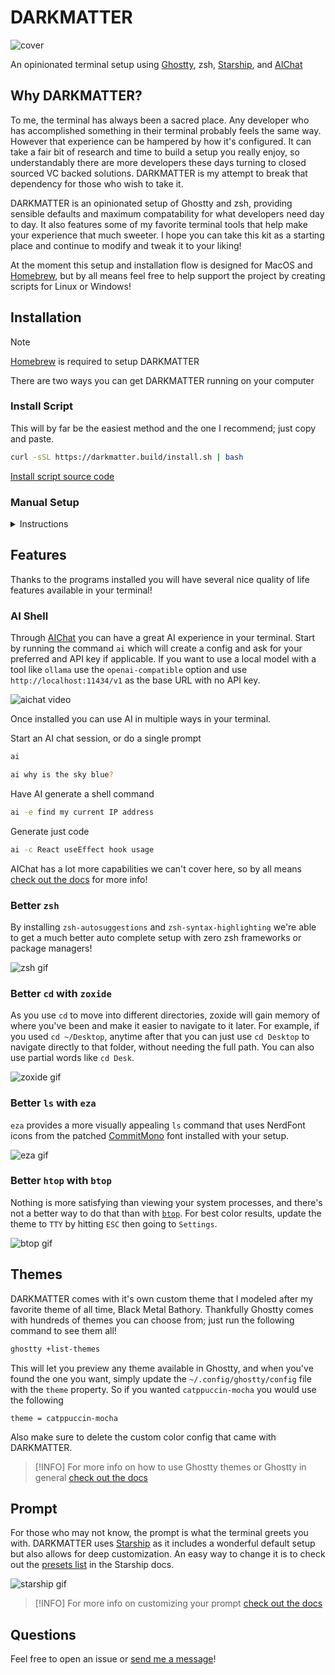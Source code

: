 # DARKMATTER

![cover](https://files.stevedylan.dev/darkmatter.png)

An opinionated terminal setup using [Ghostty](https://ghostty.org), zsh, [Starship](https://starship.rs), and [AIChat](https://github.com/sigoden/aichat)

## Why DARKMATTER?

To me, the terminal has always been a sacred place. Any developer who has accomplished something in their terminal probably feels the same way. However that experience can be hampered by how it's configured. It can take a fair bit of research and time to build a setup you really enjoy, so understandably there are more developers these days turning to closed sourced VC backed solutions. DARKMATTER is my attempt to break that dependency for those who wish to take it.

DARKMATTER is an opinionated setup of Ghostty and zsh, providing sensible defaults and maximum compatability for what developers need day to day. It also features some of my favorite terminal tools that help make your experience that much sweeter. I hope you can take this kit as a starting place and continue to modify and tweak it to your liking!

At the moment this setup and installation flow is designed for MacOS and [Homebrew](https://brew.sh), but by all means feel free to help support the project by creating scripts for Linux or Windows!

## Installation

> [!NOTE]
> [Homebrew](https://brew.sh) is required to setup DARKMATTER

There are two ways you can get DARKMATTER running on your computer

### Install Script

This will by far be the easiest method and the one I recommend; just copy and paste.

```bash
curl -sSL https://darkmatter.build/install.sh | bash
```

[Install script source code](/install.sh)

### Manual Setup

<details>
  <summary>Instructions</summary>

You can also create the DARKMATTER setup manually by following these steps.

**1. Install Packages**

Run the following commands to install packages for DARKMATTER

```bash
brew install zsh zsh-autosuggestions zsh-syntax-highlighting starship eza zoxide aichat btop

brew install --cask ghostty
```

**2. Setup zsh**

Create a file in your home directory called `.zshrc` with the following contents

```bash
# history setup
HISTFILE=$HOME/.zhistory
SAVEHIST=1000
HISTSIZE=999
setopt share_history
setopt hist_expire_dups_first
setopt hist_ignore_dups
setopt hist_verify

# completion using arrow keys (based on history)
bindkey '^[[A' history-search-backward
bindkey '^[[B' history-search-forward

# completion using vim keys
bindkey '^k' history-search-backward
bindkey '^j' history-search-forward

# Source zsh plugins
source $(brew --prefix)/share/zsh-autosuggestions/zsh-autosuggestions.zsh
source $(brew --prefix)/share/zsh-syntax-highlighting/zsh-syntax-highlighting.zsh

# Alias / keyboard shortcuts
alias cd="z"
alias ls="eza --icons=always"
alias ai="aichat"

# Exports
export BAT_THEME="ansi"

# Setup zoxide and starship
eval "$(zoxide init zsh)"
eval "$(starship init zsh)"
```

**3. Setup Ghostty**

If it's not already there, create a text file at `~/.config/ghostty/config` with the following contents

```
font-family = CommitMono Nerd Font
font-family-bold = CommitMono Nerd Font
font-family-italic = CommitMono Nerd Font
font-family-bold-italic = CommitMono Nerd Font
font-size = 14

confirm-close-surface = false
clipboard-read = allow
clipboard-write = allow
mouse-hide-while-typing = true
window-padding-x = 6
window-padding-balance = true
window-save-state = always
window-width = 85
window-height = 30

background = #121113
foreground = #ffffff

selection-background = #222222
selection-foreground = #000000

palette = 0=#121113
palette = 1=#5f8787
palette = 2=#fbcb97
palette = 3=#e78a53
palette = 4=#888888
palette = 5=#999999
palette = 6=#aaaaaa
palette = 7=#c1c1c1
palette = 8=#333333
palette = 9=#5f8787
palette = 10=#fbcb97
palette = 11=#e78a53
palette = 12=#888888
palette = 13=#999999
palette = 14=#aaaaaa
palette = 15=#c1c1c1

auto-update-channel = stable
click-repeat-interval = 500
```


**4. Install CommitMono**

DARKMATTER uses a open sourced font called [CommitMono](https://commitmono.com) and in this repo you can download special Nerd Font patched versions of it, which include nice icons used by several of the programs already installed. Check them out in the [`assets`](/assets) folder in this repo.

**5. Open Ghostty!**

After following these steps you should be able to open Ghostty and you will have the DARKMATTER setup

</details>

## Features

Thanks to the programs installed you will have several nice quality of life features available in your terminal!

### AI Shell

Through [AIChat](https://github.com/sigoden/aichat) you can have a great AI experience in your terminal. Start by running the command `ai` which will create a config and ask for your preferred and API key if applicable. If you want to use a local model with a tool like `ollama` use the `openai-compatible` option and use `http://localhost:11434/v1` as the base URL with no API key.

![aichat video](https://files.stevedylan.dev/ai-chat.gif)

Once installed you can use AI in multiple ways in your terminal.

Start an AI chat session, or do a single prompt

```bash
ai

ai why is the sky blue?
```

Have AI generate a shell command

```bash
ai -e find my current IP address
```

Generate just code

```bash
ai -c React useEffect hook usage
```

AIChat has a lot more capabilities we can't cover here, so by all means [check out the docs](https://github.com/sigoden/aichat/wiki/Chat-REPL-Guide) for more info!

### Better `zsh`

By installing `zsh-autosuggestions` and `zsh-syntax-highlighting` we're able to get a much better auto complete setup with zero zsh frameworks or package managers!

![zsh gif](https://files.stevedylan.dev/zsh-completions.gif)

### Better `cd` with `zoxide`

As you use `cd` to move into different directories, zoxide will gain memory of where you've been and make it easier to navigate to it later. For example, if you used `cd ~/Desktop`, anytime after that you can just use `cd Desktop` to navigate directly to that folder, without needing the full path. You can also use partial words like `cd Desk`.

![zoxide gif](https://files.stevedylan.dev/zoxide.gif)

### Better `ls` with `eza`

`eza` provides a more visually appealing `ls` command that uses NerdFont icons from the patched [CommitMono](https://commitmono.com) font installed with your setup.

![eza gif](https://files.stevedylan.dev/eza.gif)

### Better `htop` with `btop`

Nothing is more satisfying than viewing your system processes, and there's not a better way to do that than with [`btop`](https://github.com/aristocratos/btop). For best color results, update the theme to `TTY` by hitting `ESC` then going to `Settings`.

![btop gif](https://files.stevedylan.dev/btop.gif)

## Themes

DARKMATTER comes with it's own custom theme that I modeled after my favorite theme of all time, Black Metal Bathory. Thankfully Ghostty comes with hundreds of themes you can choose from; just run the following command to see them all!

```bash
ghostty +list-themes
```

This will let you preview any theme available in Ghostty, and when you've found the one you want, simply update the `~/.config/ghostty/config` file with the `theme` property. So if you wanted `catppuccin-mocha` you would use the following

```
theme = catppuccin-mocha
```

Also make sure to delete the custom color config that came with DARKMATTER.

> [!INFO]
> For more info on how to use Ghostty themes or Ghostty in general [check out the docs](https://ghostty.org/docs)

## Prompt

For those who may not know, the prompt is what the terminal greets you with. DARKMATTER uses [Starship](https://starship.rs) as it includes a wonderful default setup but also allows for deep customization. An easy way to change it is to check out the [presets list](https://starship.rs/presets/#presets) in the Starship docs.

![starship gif](https://files.stevedylan.dev/starship.gif)

> [!INFO]
> For more info on customizing your prompt [check out the docs](https://starship.rs)

## Questions

Feel free to open an issue or [send me a message](https://stevedylan.dev/links)!

